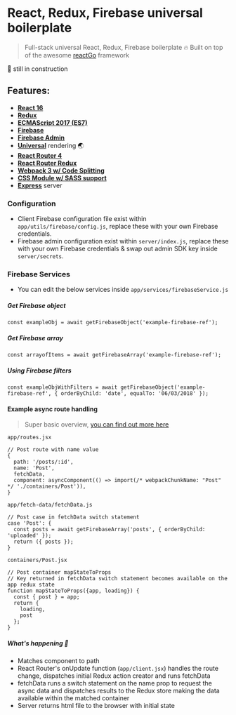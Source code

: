 # React, Redux, Firebase universal boilerplate

> Full-stack universal React, Redux, Firebase boilerplate :fire: Built on top of the awesome [reactGo](https://github.com/reactGo/reactGo) framework

:construction: still in construction

## Features:
- [**React 16**](https://facebook.github.io/react/)
- [**Redux**](https://github.com/reactjs/redux)
- [**ECMAScript 2017 (ES7)**](https://developer.mozilla.org/en-US/docs/Web/JavaScript/New_in_JavaScript/ECMAScript_Next_support_in_Mozilla)
- [**Firebase**](https://firebase.google.com/)
- [**Firebase Admin**](https://firebase.google.com/docs/admin/setup)
- [**Universal**](https://medium.com/@ghengeveld/isomorphism-vs-universal-javascript-4b47fb481beb#.4x2t3jlmx) rendering :earth_asia:
- [**React Router 4**](https://github.com/reactjs/react-router)
- [**React Router Redux**](https://github.com/reactjs/react-router-redux)
- [**Webpack 3 w/ Code Splitting**](https://github.com/webpack/webpack)
- [**CSS Module w/ SASS support**](https://github.com/css-modules/css-modules)
- [**Express**](https://expressjs.com/en/api.html) server

### Configuration

- Client Firebase configuration file exist within `app/utils/firebase/config.js`, replace these with your own Firebase credentials.
- Firebase admin configuration exist within `server/index.js`, replace these with your own Firebase credentials & swap out admin SDK key inside `server/secrets`.

### Firebase Services

- You can edit the below services inside `app/services/firebaseService.js`

##### Get Firebase object

```
const exampleObj = await getFirebaseObject('example-firebase-ref');
```

##### Get Firebase array

```
const arrayofItems = await getFirebaseArray('example-firebase-ref');
```

##### Using Firebase filters

```
const exampleObjWithFilters = await getFirebaseObject('example-firebase-ref', { orderByChild: 'date', equalTo: '06/03/2018' });
```

#### Example async route handling

> Super basic overview, [you can find out more here](https://github.com/reactGo/reactGo)

`app/routes.jsx`

```
// Post route with name value
{
  path: '/posts/:id',
  name: 'Post',
  fetchData,
  component: asyncComponent(() => import(/* webpackChunkName: "Post" */ './containers/Post')),
}
```
`app/fetch-data/fetchData.js`

```
// Post case in fetchData switch statement
case 'Post': {
  const posts = await getFirebaseArray('posts', { orderByChild: 'uploaded' });
  return ({ posts });
}
```
`containers/Post.jsx`

```
// Post container mapStateToProps
// Key returned in fetchData switch statement becomes available on the app redux state
function mapStateToProps({app, loading}) {
  const { post } = app;
  return {
    loading,
    post
  };
}
```

##### What's happening 🤔

- Matches component to path
- React Router's onUpdate function (`app/client.jsx`) handles the route change, dispatches initial Redux action creator and runs fetchData
- fetchData runs a switch statement on the name prop to request the async data and dispatches results to the Redux store making the data available within the matched container
- Server returns html file to the browser with initial state
